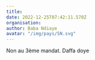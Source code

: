 ```yaml
---
title: 
date: 2022-12-25T07:42:11.570Z
organisation: 
author: Baba Ndiaye
avatar: "/img/pays/SN.svg"
---
```


Non au 3ème mandat. Daffa doye